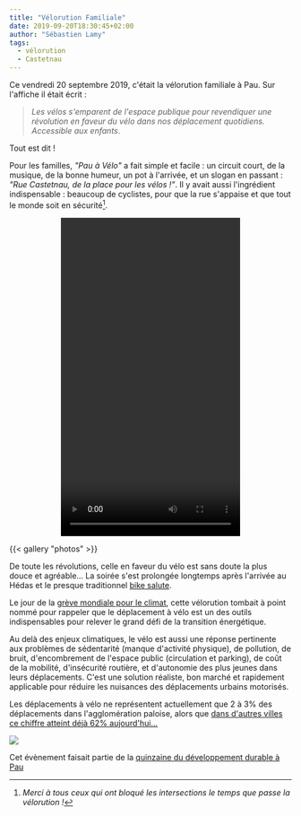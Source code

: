 ```yaml
---
title: "Vélorution Familiale"
date: 2019-09-20T18:30:45+02:00
author: "Sébastien Lamy"
tags:
  - vélorution
  - Castetnau
---
```


Ce vendredi 20 septembre 2019, c'était la vélorution familiale à Pau. Sur 
l'affiche il était écrit : 

>_Les vélos s'emparent de l'espace publique pour
revendiquer une révolution en faveur du vélo dans nos déplacement quotidiens.
Accessible aux enfants_. 

Tout est dit !

Pour les familles, _"Pau à Vélo"_ a fait simple et facile : un circuit court, de la
 musique, de la bonne humeur, un pot à l'arrivée, et un slogan en passant : _"Rue 
Castetnau, de la place pour les vélos !"_. Il y avait aussi l'ingrédient
indispensable : beaucoup de cyclistes, pour que la rue s'appaise et que tout le 
monde soit en sécurité[^1]. 


<p style="text-align:center">
<video width="320" height="568" controls>
 <source src="20190920_192009_640p.webm" type="video/webm">
 <source src="20190920_192009_640p.mp4" type="video/mp4">
Your browser does not support the video tag.
</video> 
</p>

{{< gallery "photos" >}}


De toute les révolutions, celle en faveur du vélo est sans doute la plus douce et 
agréable... La soirée s'est prolongée longtemps après l'arrivée au Hédas et 
le presque traditionnel [bike salute].

Le jour de la [grève mondiale pour le climat], cette vélorution tombait à point 
nommé pour rappeler que le déplacement à vélo est un des outils indispensables
pour relever le grand défi de la transition énergétique.

Au delà des enjeux climatiques, le vélo est aussi une réponse pertinente aux 
problèmes de sédentarité (manque d'activité physique), de pollution, de bruit, 
d'encombrement de l'espace public (circulation et parking), de coût de la mobilité, 
d'insécurité routière, et d'autonomie des plus jeunes dans leurs déplacements. 
C'est une solution réaliste, bon marché et rapidement applicable pour réduire
les nuisances des déplacements urbains motorisés.

Les déplacements à vélo ne représentent actuellement que 2 à 3% des déplacements 
dans l'agglomération paloise, alors que [dans d'autres villes ce chiffre atteint 
déjà 62% aujourd'hui...][copenhague]

![](/agenda/2019/velorution-familiale/affiche.jpg)


Cet évènement faisait partie de la [quinzaine du développement durable à Pau]

[quinzaine du développement durable à Pau]: /agenda/2019/rue-carnot-aux-enfants/qdd19-prog.pdf
[grève mondiale pour le climat]: https://www.lemonde.fr/planete/article/2019/09/20/de-sydney-a-new-york-une-greve-mondiale-pour-le-climat_6012387_3244.html
[bike salute]: http://carfree.fr/index.php/2015/01/23/soulevez-votre-velo/

[copenhague]: https://copenhagenizeindex.eu/cities/copenhagen
[quinzaine du développement durable à Pau]: /agenda/2019/rue-carnot-aux-enfants/qdd19-prog.pdf

[^1]: _Merci à tous ceux qui ont bloqué les intersections le temps que passe la vélorution !_